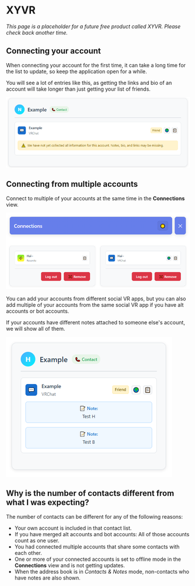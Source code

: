 # XYVR

*This page is a placeholder for a future free product called XYVR. Please check back another time.*

## Connecting your account

When connecting your account for the first time, it can take a long time for the list to update,
so keep the application open for a while.

You will see a lot of entries like this, as getting the links and bio of an account will take longer
than just getting your list of friends.

![ui-webview_vIxsUGfGbg.png](img/ui-webview_vIxsUGfGbg.png)

## Connecting from multiple accounts

Connect to multiple of your accounts at the same time in the **Connections** view.

![ui-webview_WNIsM0gXhO.png](img/ui-webview_WNIsM0gXhO.png)

You can add your accounts from different social VR apps, but you can also add multiple of your accounts from the same
social VR app if you have alt accounts or bot accounts.

If your accounts have different notes attached to someone else's account, we will show all of them.

![ui-webview_rbJ79Dtlnl.png](img/ui-webview_rbJ79Dtlnl.png)

## Why is the number of contacts different from what I was expecting?

The number of contacts can be different for any of the following reasons:

- Your own account is included in that contact list.
- If you have merged alt accounts and bot accounts: All of those accounts count as one user.
- You had connected multiple accounts that share some contacts with each other.
- One or more of your connected accounts is set to offline mode in the **Connections** view and is not getting updates.
- When the address book is in *Contacts & Notes* mode, non-contacts who have notes are also shown.
